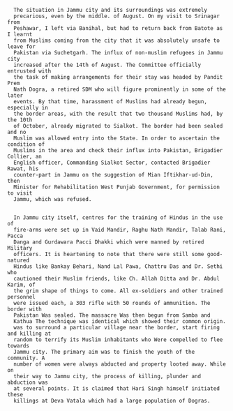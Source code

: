 
      The situation in Jammu city and its surroundings was extremely
      precarious, even by the middle. of August. On my visit to Srinagar from
      Peshawar, I left via Banihal, but had to return back from Batote as I learnt
      from Muslims coming from the city that it was absolutely unsafe to leave for
      Pakistan via Suchetgarh. The influx of non-muslim refugees in Jammu city
      increased after the 14th of August. The Committee officially entrusted with
      the task of making arrangements for their stay was headed by Pandit Prem
      Nath Dogra, a retired SDM who will figure prominently in some of the later
      events. By that time, harassment of Muslims had already begun, especially in
      the border areas, with the result that two thousand Muslims had, by the 10th
      of October, already migrated to Sialkot. The border had been sealed and no
      Muslim was allowed entry into the State. In order to ascertain the condition of
      Muslims in the area and check their influx into Pakistan, Brigadier Collier, an
      English officer, Commanding Sialkot Sector, contacted Brigadier Rawat, his
      counter-part in Jammu on the suggestion of Mian Iftikhar-ud-Din, then
      Minister for Rehabilitation West Punjab Government, for permission to visit
      Jammu, which was refused.
      
      
      In Jammu city itself, centres for the training of Hindus in the use of
      fire-arms were set up in Vaid Mandir, Raghu Nath Mandir, Talab Rani, Pacca
      Danga and Gurdawara Pacci Dhakki which were manned by retired Military
      officers. It is heartening to note that there were still some good-natured
      Hindus like Bankay Behari, Nand Lal Pawa, Chattru Das and Dr. Sethi who
      cautioned their Muslim friends, like Ch. Allah Ditta and Dr. Abdul Karim, of
      the grim shape of things to come. All ex-soldiers and other trained personnel
      were issued each, a 303 rifle with 50 rounds of ammunition. The border with
      Pakistan Was sealed. The massacre Was then begun from Samba and
      Kathua The technique was identical which showed their common origin. 
      was to surround a particular village near the border, start firing and killing at
      random to terrify its Muslim inhabitants who Were compelled to flee towards
      Jammu city. The primary aim was to finish the youth of the community. A
      number of women were always abducted and property looted away. While on
      their way to Jammu city, the process of killing, plunder and abduction was
      at several points. It is claimed that Hari Singh himself initiated these
      killings at Deva Vatala which had a large population of Dogras.
      
      
